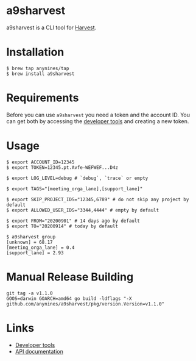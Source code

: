 # a9sharvest

a9sharvest is a CLI tool for [Harvest](https://www.getharvest.com/).

# Installation

```shell
$ brew tap anynines/tap
$ brew install a9sharvest
```

# Requirements

Before you can use `a9sharvest` you need a token and the account ID.
You can get both by accessing the [developer tools](https://id.getharvest.com/developers)
and creating a new token.

# Usage

```shell
$ export ACCOUNT_ID=12345
$ export TOKEN=12345.pt.Avfe-WEFWEF...D4z

$ export LOG_LEVEL=debug # `debug`, `trace` or empty

$ export TAGS="[meeting_orga_lane],[support_lane]"

$ export SKIP_PROJECT_IDS="12345,6789" # do not skip any project by default
$ export ALLOWED_USER_IDS="3344,4444" # empty by default

$ export FROM="20200901" # 14 days ago by default
$ export TO="20200914" # today by default

$ a9sharvest group
[unknown] = 68.17
[meeting_orga_lane] = 0.4
[support_lane] = 2.93
```

# Manual Release Building

```shell
git tag -a v1.1.0
GOOS=darwin GOARCH=amd64 go build -ldflags "-X github.com/anynines/a9sharvest/pkg/version.Version=v1.1.0"
```

# Links

 - [Developer tools](https://id.getharvest.com/developers)
 - [API documentation](http://help.getharvest.com/api-v2/)
